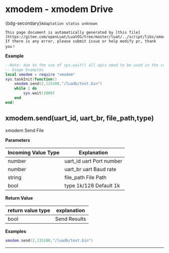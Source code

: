 # xmodem - xmodem Drive

{bdg-secondary}`Adaptation status unknown`

```{note}
This page document is automatically generated by [this file](https://gitee.com/openLuat/LuatOS/tree/master/luat/../script/libs/xmodem.lua). If there is any error, please submit issue or help modify pr, thank you！
```


**Example**

```lua
--Note: due to the use of sys.wait() all apis need to be used in the coroutine
-- Usage Examples
local xmodem = require "xmodem"
sys.taskInit(function()
    xmodem.send(2,115200,"/luadb/test.bin")
    while 1 do
        sys.wait(1000)
    end
end)

```

## xmodem.send(uart_id, uart_br, file_path,type)



xmodem Send File

**Parameters**

|Incoming Value Type | Explanation|
|-|-|
|number|uart_id uart Port number|
|number|uart_br uart Baud rate|
|string|file_path File Path|
|bool|type 1k/128 Default 1k|

**Return Value**

|return value type | explanation|
|-|-|
|bool|Send Results|

**Examples**

```lua
xmodem.send(2,115200,"/luadb/test.bin")

```

---

